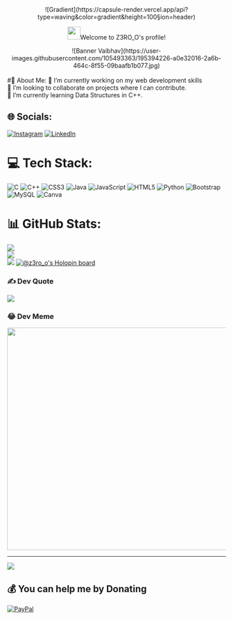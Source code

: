 <div align="center">
![Gradient](https://capsule-render.vercel.app/api?type=waving&color=gradient&height=100&section=header)
  <p><img src="https://camo.githubusercontent.com/5bbf8ca61ef5f92684489ace45ad6f45984fff87a621040c62b1fe31e3005ff9/687474703a2f2f692e696d6775722e636f6d2f436a34724d72532e676966" width="30">Welcome to Z3RO_O's profile!</p>
</div>
<div align="center">
![Banner Vaibhav](https://user-images.githubusercontent.com/105493363/195394226-a0e32016-2a6b-464c-8f55-09baafb1b077.jpg)</div>
<br>
#💫 About Me:
🔭 I’m currently working on my web development skills<br>👯 I’m looking to collaborate on projects where I can contribute.<br>🌱 I’m currently learning Data Structures in C++.


## 🌐 Socials:
[![Instagram](https://img.shields.io/badge/Instagram-%23E4405F.svg?logo=Instagram&logoColor=white)](https://instagram.com/_vaibhav._.s_) [![LinkedIn](https://img.shields.io/badge/LinkedIn-%230077B5.svg?logo=linkedin&logoColor=white)](https://linkedin.com/in/vaibhav-singh-405153206) 

# 💻 Tech Stack:
![C](https://img.shields.io/badge/c-%2300599C.svg?style=flat&logo=c&logoColor=white) ![C++](https://img.shields.io/badge/c++-%2300599C.svg?style=flat&logo=c%2B%2B&logoColor=white) ![CSS3](https://img.shields.io/badge/css3-%231572B6.svg?style=flat&logo=css3&logoColor=white) ![Java](https://img.shields.io/badge/java-%23ED8B00.svg?style=flat&logo=java&logoColor=white) ![JavaScript](https://img.shields.io/badge/javascript-%23323330.svg?style=flat&logo=javascript&logoColor=%23F7DF1E) ![HTML5](https://img.shields.io/badge/html5-%23E34F26.svg?style=flat&logo=html5&logoColor=white) ![Python](https://img.shields.io/badge/python-3670A0?style=flat&logo=python&logoColor=ffdd54) ![Bootstrap](https://img.shields.io/badge/bootstrap-%23563D7C.svg?style=flat&logo=bootstrap&logoColor=white) ![MySQL](https://img.shields.io/badge/mysql-%2300f.svg?style=flat&logo=mysql&logoColor=white) ![Canva](https://img.shields.io/badge/Canva-%2300C4CC.svg?style=flat&logo=Canva&logoColor=white)
# 📊 GitHub Stats:
![](https://github-readme-stats.vercel.app/api?username=Z3RO-O&theme=darcula&hide_border=false&include_all_commits=true&count_private=false)<br/>
![](https://github-readme-streak-stats.herokuapp.com/?user=Z3RO-O&theme=darcula&hide_border=false)<br/>
![](https://github-readme-stats.vercel.app/api/top-langs/?username=Z3RO-O&theme=darcula&hide_border=false&include_all_commits=true&count_private=false&layout=compact)
[![@z3ro_o's Holopin board](https://holopin.me/z3ro_o)](https://holopin.io/@z3ro_o)
### ✍️ Dev Quote
![](https://quotes-github-readme.vercel.app/api?type=horizontal&theme=tokyonight)

### 😂 Dev Meme
<img src="https://random-memer.herokuapp.com/" width="512px"/>

---
[![](https://visitcount.itsvg.in/api?id=Z3RO-O&icon=7&color=0)](https://visitcount.itsvg.in)

  ## 💰 You can help me by Donating
  [![PayPal](https://img.shields.io/badge/PayPal-00457C?style=for-the-badge&logo=paypal&logoColor=white)](https://paypal.me/Vaibhav307) 

  <!-- Proudly created with GPRM ( https://gprm.itsvg.in ) -->
  
